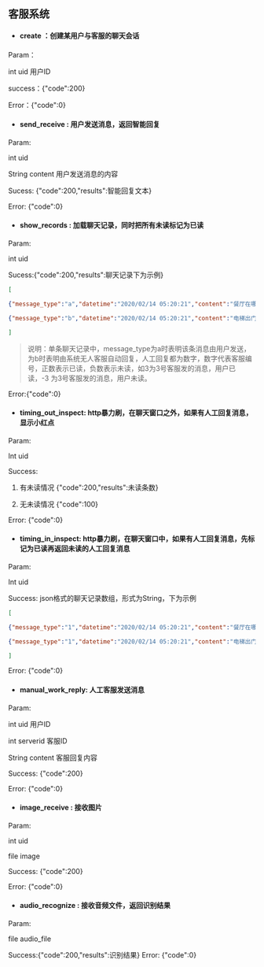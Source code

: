 ## 客服系统

- #### create ：创建某用户与客服的聊天会话

Param：

int uid   用户ID

success：{"code":200}

Error：{"code":0}



- #### send_receive : 用户发送消息，返回智能回复

Param:

 int uid

String content  用户发送消息的内容

Sucess: {"code":200,"results":智能回复文本}

Error: {"code":0}



- #### show_records : 加载聊天记录，同时把所有未读标记为已读

Param:

int uid

Sucess:{"code":200,"results":聊天记录下为示例}

```json
[

{"message_type":"a","datetime":"2020/02/14 05:20:21","content":"餐厅在哪里"},

{"message_type":"b","datetime":"2020/02/14 05:20:21","content":"电梯出门右转"}

]
```

> 说明：单条聊天记录中，message_type为a时表明该条消息由用户发送，为b时表明由系统无人客服自动回复，人工回复都为数字，数字代表客服编号，正数表示已读，负数表示未读，如3为3号客服发的消息，用户已读，-3 为3号客服发的消息，用户未读。

Error:{"code":0}



- #### timing_out_inspect: http暴力刷，在聊天窗口之外，如果有人工回复消息，显示小红点

Param:

Int uid

Success:

1. 有未读情况  {"code":200,"results":未读条数}

2. 无未读情况  {"code":100}

Error: {"code":0}



- #### timing_in_inspect: http暴力刷，在聊天窗口中，如果有人工回复消息，先标记为已读再返回未读的人工回复消息

Param:

Int uid

Success: json格式的聊天记录数组，形式为String，下为示例

```json
[

{"message_type":"1","datetime":"2020/02/14 05:20:21","content":"餐厅在哪里"},

{"message_type":"1","datetime":"2020/02/14 05:20:21","content":"电梯出门右转"}

]
```

Error: {"code":0}



- #### manual_work_reply: 人工客服发送消息

Param:

int uid 用户ID

int serverid 客服ID

String content 客服回复内容

Success: {"code":200}

Error: {"code":0}



- #### image_receive : 接收图片

Param:

 int uid

file  image

Success: {"code":200}

Error: {"code":0}



- #### audio_recognize : 接收音频文件，返回识别结果

Param:

file audio_file

Success:{"code":200,"results":识别结果}
Error: {"code":0}